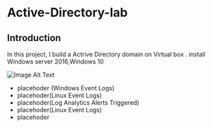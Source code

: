 # Active-Directory-lab

## Introduction

In this project, I build a Actrive Directory domain  on Virtual box . install Windows server 2016,Windows 10


![Image Alt Text](https://i.ibb.co/8jLNRgP/AD-PROJECT.jpg)




- placehoder (Windows Event Logs)
- placehoder(Linux Event Logs)
- placehoder(Log Analytics Alerts Triggered)
- placehoder(Linux Event Logs)
- placehoder
